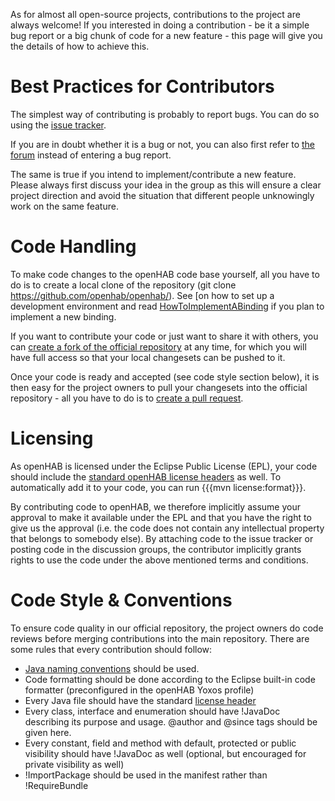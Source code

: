 As for almost all open-source projects, contributions to the project are always welcome!
If you interested in doing a contribution - be it a simple bug report or a big chunk of code for a new feature - this page will give you the details of how to achieve this.

# Best Practices for Contributors

The simplest way of contributing is probably to report bugs. You can do so using the [issue tracker](http://code.google.com/p/openhab/issues/entry). 

If you are in doubt whether it is a bug or not, you can also first refer to [the forum](http://groups.google.com/group/openhab) instead of entering a bug report.

The same is true if you intend to implement/contribute a new feature. Please always first discuss your idea in the group as this will ensure a clear project direction and avoid the situation that different people unknowingly work on the same feature.

# Code Handling

To make code changes to the openHAB code base yourself, all you have to do is to create a local clone of the repository (git clone https://github.com/openhab/openhab/). See [on how to set up a development environment and read [HowToImplementABinding](IDESetup]) if you plan to implement a new binding.

If you want to contribute your code or just want to share it with others, you can [create a fork of the official repository](https://github.com/openhab/openhab/fork) at any time, for which you will have full access so that your local changesets can be pushed to it.

Once your code is ready and accepted (see code style section below), it is then easy for the project owners to pull your changesets into the official repository - all you have to do is to [create a pull request](https://help.github.com/articles/creating-a-pull-request).

# Licensing

As openHAB is licensed under the Eclipse Public License (EPL), your code should include the [standard openHAB license headers](https://github.com/openhab/openhab/blob/master/src/etc/header.txt) as well. To automatically add it to your code, you can run {{{mvn license:format}}}.

By contributing code to openHAB, we therefore implicitly assume your approval to make it available under the EPL and that you have the right to give us the approval (i.e. the code does not contain any intellectual property that belongs to somebody else).
By attaching code to the issue tracker or posting code in the discussion groups, the contributor implicitly grants rights to use the code under the above mentioned terms and conditions. 

# Code Style & Conventions

To ensure code quality in our official repository, the project owners do code reviews before merging contributions into the main repository. There are some rules that every contribution should follow:

- [Java naming conventions](http://java.about.com/od/javasyntax/a/nameconventions.htm) should be used.
- Code formatting should be done according to the Eclipse built-in code formatter (preconfigured in the openHAB Yoxos profile)
- Every Java file should have the standard [license header](http://openhab.googlecode.com/hg/src/etc/header.txt)
- Every class, interface and enumeration should have !JavaDoc describing its purpose and usage. @author and @since tags should be given here.
- Every constant, field and method with default, protected or public visibility should have !JavaDoc as well (optional, but encouraged for private visibility as well)
- !ImportPackage should be used in the manifest rather than !RequireBundle
 